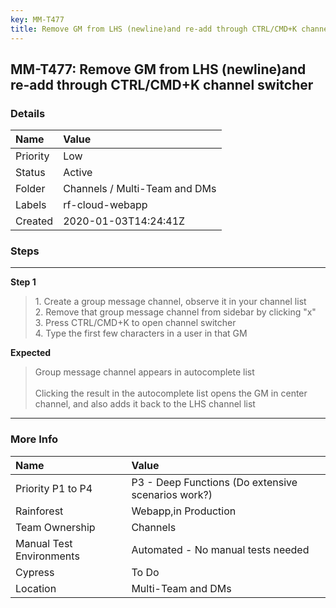 ```yaml
---
key: MM-T477
title: Remove GM from LHS (newline)and re-add through CTRL/CMD+K channel switcher
---
```


## MM-T477: Remove GM from LHS (newline)and re-add through CTRL/CMD+K channel switcher

### Details

| Name     | Value                         |
| :------- | :---------------------------- |
| Priority | Low                           |
| Status   | Active                        |
| Folder   | Channels / Multi-Team and DMs |
| Labels   | rf-cloud-webapp               |
| Created  | 2020-01-03T14:24:41Z          |

### Steps

<hr/>

**Step 1**

> <article>1. Create a group message channel, observe it in your channel list<br>2. Remove that group message channel from sidebar by clicking "x"<br>3. Press CTRL/CMD+K to open channel switcher<br>4. Type the first few characters in a user in that GM</article>

**Expected**

> <article>Group message channel appears in autocomplete list<br /><br />Clicking the result in the autocomplete list opens the GM in center channel, and also adds it back to the LHS channel list</article>

<hr/>

### More Info

| Name                     | Value                                              |
| :----------------------- | :------------------------------------------------- |
| Priority P1 to P4        | P3 - Deep Functions (Do extensive scenarios work?) |
| Rainforest               | Webapp,in Production                               |
| Team Ownership           | Channels                                           |
| Manual Test Environments | Automated - No manual tests needed                 |
| Cypress                  | To Do                                              |
| Location                 | Multi-Team and DMs                                 |
